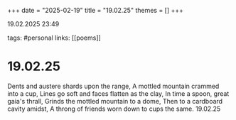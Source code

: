 +++
date = "2025-02-19"
title = "19.02.25"
themes = []
+++

19.02.2025 23:49

tags: #personal
links: [[poems]]

# 19.02.25

Dents and austere shards upon the range,
A mottled mountain crammed into a cup,
Lines go soft and faces flatten as the clay,
In time a spoon, great gaia's thrall,
Grinds the mottled mountain to a dome,
Then to a cardboard cavity amidst,
A throng of friends worn down to cups the same.
19.02.25

